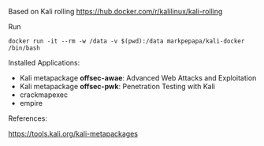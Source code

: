 Based on Kali rolling https://hub.docker.com/r/kalilinux/kali-rolling

Run
```
docker run -it --rm -w /data -v $(pwd):/data markpepapa/kali-docker /bin/bash
```

Installed Applications:
- Kali metapackage **offsec-awae**: Advanced Web Attacks and Exploitation
- Kali metapackage **offsec-pwk**: Penetration Testing with Kali
- crackmapexec
- empire

References:

https://tools.kali.org/kali-metapackages
